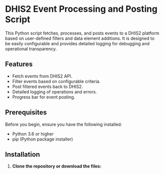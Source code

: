 # DHIS2 Event Processing and Posting Script

This Python script fetches, processes, and posts events to a DHIS2 platform based on user-defined filters and data element additions. It is designed to be easily configurable and provides detailed logging for debugging and operational transparency.

## Features

- Fetch events from DHIS2 API.
- Filter events based on configurable criteria.
- Post filtered events back to DHIS2.
- Detailed logging of operations and errors.
- Progress bar for event posting.

## Prerequisites

Before you begin, ensure you have the following installed:
- Python 3.6 or higher
- pip (Python package installer)

## Installation

1. **Clone the repository or download the files:**
